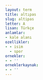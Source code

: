```yaml
---
layout: term
title: altıpas
slug: altipas
letter: A
lisan: Türkçe
anlamlar:
- kale alanı
ozellikler:
- - isim
  - spor
ornekler:
- - ''
orneklerkaynak:
- - ''
---
```

